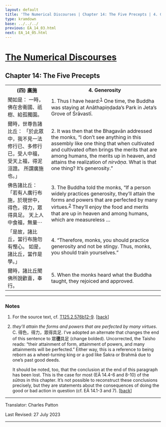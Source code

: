 ```yaml
---
layout: default
title: 'The Numerical Discourses | Chapter 14: The Five Precepts | 4. Generosity'
type: kramdown
base: ../../../
previous: EA_14_03.html
next: EA_14_05.html
---
```


<h1><a href='../index.html'>The Numerical Discourses</a></h1>
<h2>Chapter 14: The Five Precepts</h2>

<table class="trans">
  <th class='ch'>(四) 廣施</th>
  <th class='en'>4. Generosity</th>
  <tr>
    <td class='ch' title='T125.2.576b12'>聞如是： 一時，佛在舍衞國、祇樹、給孤獨園。</td>
    <td id='p1'>1. Thus I have heard:<sup id="ref1"><a href="#n1">1</a></sup> One time, the Buddha was staying at Anāthapiṇḍada’s Park in Jeta’s Grove of Śrāvastī.</td>
  </tr>
  <tr>
    <td class='ch' title='T125.2.576b13'>爾時，世尊告諸比丘： 「於此眾中，我不見一法修行已、多修行已，受人中福，受天上福，得泥洹證。 所謂廣施也。」</td>
    <td id='p2'>2. It was then that the Bhagavān addressed the monks, “I don’t see anything in this assembly like one thing that when cultivated and cultivated often brings the merits that are among humans, the merits up in heaven, and attains the realization of <em>nirvāṇa</em>. What is that one thing? It’s generosity.”</td>
  </tr>
  <tr>
    <td class='ch' title='T125.2.576b15'>佛告諸比丘： 「若有人廣行布施，於現世中，得色，得力，眾得具足。 天上人中食福，無量⋯</td>
    <td id='p3'>3. The Buddha told the monks, “If a person widely practices generosity, they’ll attain the forms and powers that are perfected by many virtues.<sup id="ref2"><a href="#n2">2</a></sup> They’ll enjoy the food and merits that are up in heaven and among humans, which are measureless …</td>
  </tr>
  <tr>
    <td class='ch' title='T125.2.576b17'>「是故，諸比丘，當行布施勿有慳心。 如是，諸比丘，當作是學。」</td>
    <td id='p4'>4. “Therefore, monks, you should practice generosity and not be stingy. Thus, monks, you should train yourselves.”</td>
  </tr>
  <tr>
    <td class='ch' title='T125.2.576b19'>爾時，諸比丘聞佛所說歡喜，奉行。</td>
    <td id='p5'>5. When the monks heard what the Buddha taught, they rejoiced and approved.</td>
  </tr>
</table>

<hr/>

<h3 id="notes">Notes</h3>

<ol class="notes-list">
<li id="n1"><p>For the source text, cf. <a href="https://cbetaonline.dila.edu.tw/zh/T02n0125_p0576b12" target="_blank">T125.2.576b12-9</a>. [<a href="#ref1">back</a>]</p></li>
<li id="n2"><p><em>they’ll attain the forms and powers that are perfected by many virtues</em>. C. 得色，得力，眾得具足. I’ve adopted an alternate that changes the end of this sentence to 眾<strong>德</strong>具足 (change bolded). Uncorrected, the Taisho reads: “their attainment of form, attainment of powers, and many attainments will be perfected.” Either way, this is a reference to being reborn as a wheel-turning king or a god like Śakra or Brahmā due to one’s past good deeds.</p>
<p>It should be noted, too, that the conclusion at the end of this paragraph has been lost. This is the case for most (EĀ 14.4-6 and 8-10) of the <em>sūtra</em>s in this chapter. It’s not possible to reconstruct these conclusions precisely, but they are statements about the consequences of doing the good or bad action in question (cf. EĀ 14.1-3 and 7). [<a href="#ref2">back</a>]</p></li>
</ol>
<hr/>

<p class="translator">Translator: Charles Patton</p>
<p class='revised'>Last Revised: 27 July 2023</p>

<hr/>